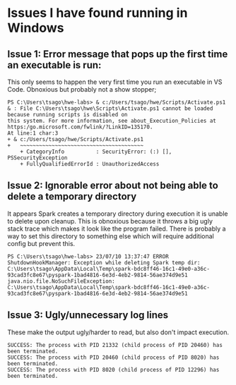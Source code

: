 # Issues I have found running in Windows

## Issue 1: Error message that pops up the first time an executable is run:

This only seems to happen the very first time you run an executable in VS Code. Obnoxious but probably not a show stopper;
```
PS C:\Users\tsago\hwe-labs> & c:/Users/tsago/hwe/Scripts/Activate.ps1
& : File C:\Users\tsago\hwe\Scripts\Activate.ps1 cannot be loaded because running scripts is disabled on 
this system. For more information, see about_Execution_Policies at      
https:/go.microsoft.com/fwlink/?LinkID=135170.
At line:1 char:3
+ & c:/Users/tsago/hwe/Scripts/Activate.ps1
+   ~~~~~~~~~~~~~~~~~~~~~~~~~~~~~~~~~~~~~~~
    + CategoryInfo          : SecurityError: (:) [], PSSecurityException
    + FullyQualifiedErrorId : UnauthorizedAccess
```

## Issue 2: Ignorable error about not being able to delete a temporary directory

It appears Spark creates a temporary directory during execution it is unable to delete upon cleanup. This is obnoxious because it throws a big ugly stack trace which makes it look like the program failed. There is probably a way to set this directory to something else which will require additional config but prevent this.

```
PS C:\Users\tsago\hwe-labs> 23/07/10 13:37:47 ERROR ShutdownHookManager: Exception while deleting Spark temp dir: C:\Users\tsago\AppData\Local\Temp\spark-bdc8ff46-16c1-49e0-a36c-93cad3fc8e67\pyspark-1bad4816-6e3d-4eb2-9814-56ae374d9e51
java.nio.file.NoSuchFileException: C:\Users\tsago\AppData\Local\Temp\spark-bdc8ff46-16c1-49e0-a36c-93cad3fc8e67\pyspark-1bad4816-6e3d-4eb2-9814-56ae374d9e51
```

## Issue 3: Ugly/unnecessary log lines

These make the output ugly/harder to read, but also don't impact execution.

```
SUCCESS: The process with PID 21332 (child process of PID 20460) has been terminated.
SUCCESS: The process with PID 20460 (child process of PID 8020) has been terminated.
SUCCESS: The process with PID 8020 (child process of PID 12296) has been terminated.
```
